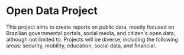 # Open Data Project

This project aims to create reports on public data, mostly focused on Brazilian governmental portals, social media, and citizen's open data, although not limited to. Projects will be diverse, including the following areas: security, mobility, education, social data, and financial.